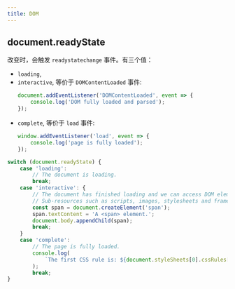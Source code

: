 ```yaml
---
title: DOM
---
```


## document.readyState

改变时，会触发 `readystatechange` 事件。有三个值：

-   `loading`,
-   `interactive`, 等价于 `DOMContentLoaded` 事件:
    ```js
    document.addEventListener('DOMContentLoaded', event => {
        console.log('DOM fully loaded and parsed');
    });
    ```
-   `complete`, 等价于 `load` 事件:
    ```js
    window.addEventListener('load', event => {
        console.log('page is fully loaded');
    });
    ```

```js
switch (document.readyState) {
    case 'loading':
        // The document is loading.
        break;
    case 'interactive': {
        // The document has finished loading and we can access DOM elements.
        // Sub-resources such as scripts, images, stylesheets and frames are still loading.
        const span = document.createElement('span');
        span.textContent = 'A <span> element.';
        document.body.appendChild(span);
        break;
    }
    case 'complete':
        // The page is fully loaded.
        console.log(
            `The first CSS rule is: ${document.styleSheets[0].cssRules[0].cssText}`,
        );
        break;
}
```

